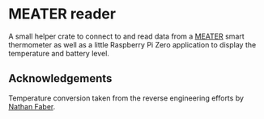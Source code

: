 # MEATER reader

A small helper crate to connect to and read data from a [MEATER](https://www.meater.com) smart
thermometer as well as a little Raspberry Pi Zero application to display
the temperature and battery level.


## Acknowledgements

Temperature conversion taken from the reverse engineering efforts by [Nathan
Faber](https://github.com/nathanfaber/meaterble).
